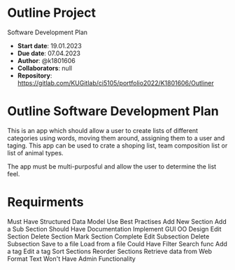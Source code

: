 # Outline Project
Software Development Plan
- **Start date**: 19.01.2023
- **Due date**: 07.04.2023
- **Author**: @k1801606
- **Collaborators**: null
- **Repository**: https://gitlab.com/KUGitlab/ci5105/portfolio2022/K1801606/Outliner

# Outline Software Development Plan

This is an app which should allow a user to create lists of different categories using words, moving them around, assigning them to a user and taging. This app can be used to crate a shoping list, team composition list or list of animal types.

The app must be multi-purposful and allow the user to determine the list feel.

# Requirments

<tr>
	<th> Must Have </th>
	<th> Structured Data Model </th>
	<th> Use Best Practises </th>
	<th> Add New Section </th>
	<th> Add a Sub Section </th>
</tr>
<tr>
	<th> Should Have </th>
	<th> Documentation </th>
	<th> Implement GUI </th>
	<th> OO Design </th>
	<th> Edit Section </th>
	<th> Delete Section </th>
	<th> Mark Section Complete </th>
	<th> Edit Subsection </th>
	<th> Delete Subsection </th>
	<th> Save to a file </th>
	<th> Load from a file </th>
</tr>
<tr>
	<th> Could Have </th>
	<th> Filter Search func </th>
	<th> Add a tag </th>
	<th> Edit a tag </th>
	<th> Sort Sections </th>
	<th> Reorder Sections </th>
	<th> Retrieve data from Web </th>
	<th> Format Text </th>
</tr>
<tr>
	<th> Won't Have </th>
	<th> Admin Functionality </th>
</tr>



